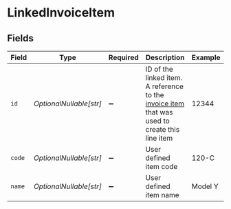# LinkedInvoiceItem


## Fields

| Field                                                                                                                                                                       | Type                                                                                                                                                                        | Required                                                                                                                                                                    | Description                                                                                                                                                                 | Example                                                                                                                                                                     |
| --------------------------------------------------------------------------------------------------------------------------------------------------------------------------- | --------------------------------------------------------------------------------------------------------------------------------------------------------------------------- | --------------------------------------------------------------------------------------------------------------------------------------------------------------------------- | --------------------------------------------------------------------------------------------------------------------------------------------------------------------------- | --------------------------------------------------------------------------------------------------------------------------------------------------------------------------- |
| `id`                                                                                                                                                                        | *OptionalNullable[str]*                                                                                                                                                     | :heavy_minus_sign:                                                                                                                                                          | ID of the linked item. A reference to the [invoice item](https://developers.apideck.com/apis/accounting/reference#tag/Invoice-Items) that was used to create this line item | 12344                                                                                                                                                                       |
| `code`                                                                                                                                                                      | *OptionalNullable[str]*                                                                                                                                                     | :heavy_minus_sign:                                                                                                                                                          | User defined item code                                                                                                                                                      | 120-C                                                                                                                                                                       |
| `name`                                                                                                                                                                      | *OptionalNullable[str]*                                                                                                                                                     | :heavy_minus_sign:                                                                                                                                                          | User defined item name                                                                                                                                                      | Model Y                                                                                                                                                                     |